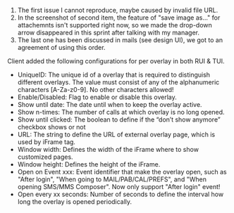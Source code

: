 
1. The first issue I cannot reproduce, maybe caused by invalid file URL.
2. In the screenshot of second item, the feature of "save image as..." for attachemnts isn't supported right now, so we made the drop-down arrow disappeared in this sprint after talking with my manager.
3. The last one has been discussed in mails (see design UI), we got to an agreement of using this order.



Client added the following configurations for per overlay in both RUI & TUI.
-	UniqueID: The unique id of a overlay that is required to distinguish different overlays. The value must consist of any of the alphanumeric characters [A-Za-z0-9]. No other characters allowed!
-	Enable/Disabled: Flag to enable or disable this overlay.
-	Show until date: The date until when to keep the overlay active.
-	Show n-times: The number of calls at which overlay is no long opened.
-	Show until clicked: The boolean to define if the “don’t show anymore” checkbox shows or not
- URL: The string to define the URL of external overlay page, which is used by iFrame tag.
-	Window width: Defines the width of the iFrame where to show customized pages.
-	Window height: Defines the height of the iFrame.
-	Open on Event xxx: Event identifier that make the overlay open, such as "After login",  "When going to MAIL/PAB/CAL/PREFS", and "When opening SMS/MMS Composer". Now only support "After login" event!
-	Open every xx seconds: Number of seconds to define the interval how long the overlay is opened periodically.